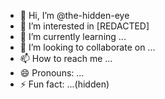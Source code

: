 - 👋 Hi, I’m @the-hidden-eye
- 👀 I’m interested in [REDACTED]
- 🌱 I’m currently learning ...
- 💞️ I’m looking to collaborate on ...
- 📫 How to reach me ...
- 😄 Pronouns: ...
- ⚡ Fun fact: ...(hidden)

<!---
the-hidden-eye/the-hidden-eye is a ✨ special ✨ repository because its `README.md` (this file) appears on your GitHub profile.
You can click the Preview link to take a look at your changes.
--->

